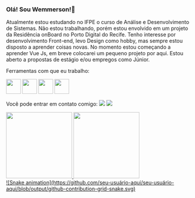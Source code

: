 ### Olá! Sou Wemmerson!👋

Atualmente estou estudando no IFPE o curso de Análise e Desenvolvimento de Sistemas.
Não estou trabalhando, porém estou envolvido em um projeto da Residência onBoard no Porto Digital do Recife.
Tenho interesse por desenvolvimento Front-end, levo Design como hobby, mas sempre estou disposto a aprender coisas novas.
No momento estou começando a aprender Vue Js, em breve colocarei um pequeno projeto por aqui.
Estou aberto a propostas de estágio e/ou empregos como Júnior.

Ferramentas com que eu trabalho:

 <img src="https://cdn.jsdelivr.net/gh/devicons/devicon/icons/html5/html5-original-wordmark.svg" width="40" height="40"/> <img src="https://cdn.jsdelivr.net/gh/devicons/devicon/icons/css3/css3-original.svg" width="40" height="40"/> <img src="https://cdn.jsdelivr.net/gh/devicons/devicon/icons/javascript/javascript-original.svg" width="40" height="40"/> <img src="https://cdn.jsdelivr.net/gh/devicons/devicon/icons/figma/figma-original.svg" width="40" height="40" />
 
Você pode entrar em contato comigo:
<a href = "mailto:wemmerson.albuquerque@gmail.com"><img src="https://img.shields.io/badge/Gmail-D14836?style=for-the-badge&logo=gmail&logoColor=white" target="_blank"></a> <a href="https://www.linkedin.com/in/wemmerson-albuquerque" target="_blank"><img src="https://img.shields.io/badge/-LinkedIn-%230077B5?style=for-the-badge&logo=linkedin&logoColor=white" target="_blank"></a>

<div>
<a href="https://github.com/seu-usuário-aqui">
<img height="180em" src="https://github-readme-stats.vercel.app/api/top-langs/?username=seu-usuário-aqui&layout=compact&langs_count=7&theme=dracula"/>
<img height="180em" src="https://github-readme-stats.vercel.app/api?username=seu-usuário-aqui&show_icons=true&theme=dracula&include_all_commits=true&count_private=true"/>
</div>
![Snake animation](https://github.com/seu-usuário-aqui/seu-usuário-aqui/blob/output/github-contribution-grid-snake.svg)




